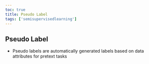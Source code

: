 ```yaml
---
toc: true
title: Pseudo Label
tags: ['semisupervisedlearning']
---
```



## Pseudo Label
- Pseudo labels are automatically generated labels based on data attributes for pretext tasks



